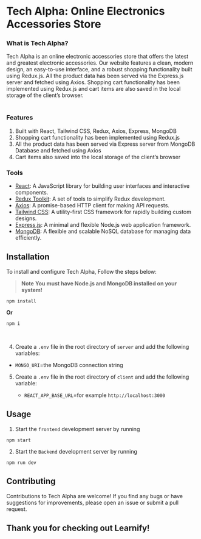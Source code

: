 # Tech Alpha: Online Electronics Accessories Store

### What is Tech Alpha?

Tech Alpha is an online electronic accessories store that offers the latest and greatest electronic accessories. Our website features a clean, modern design, an easy-to-use interface, and a robust shopping functionality built using Redux.js. All the product data has been served via the Express.js server and fetched using Axios. Shopping cart functionality has been implemented using Redux.js and cart items are also saved in the local storage of the client’s browser.
<br/>
<br/>

### Features

1.  Built with React, Tailwind CSS, Redux, Axios, Express, MongoDB
2.  Shopping cart functionality has been implemented using Redux.js
3.  All the product data has been served via Express server from MongoDB Database and fetched using Axios
4.  Cart items also saved into the local storage of the client’s browser

### Tools

- [React](https://reactjs.org/): A JavaScript library for building user interfaces and interactive components.
- [Redux Toolkit](https://redux-toolkit.js.org/): A set of tools to simplify Redux development.
- [Axios](https://axios-http.com/): A promise-based HTTP client for making API requests.
- [Tailwind CSS](https://tailwindcss.com/): A utility-first CSS framework for rapidly building custom designs.
- [Express.js](https://expressjs.com/): A minimal and flexible Node.js web application framework.
- [MongoDB](https://www.mongodb.com/): A flexible and scalable NoSQL database for managing data efficiently.

## Installation

To install and configure Tech Alpha, Follow the steps below:

> **Note**
> **You must have Node.js and MongoDB installed on your system!**

```
npm install
```

**Or**

```
npm i
```

<br>

4. Create a `.env` file in the root directory of `server` and add the following variables:

- `MONGO_URI`=the MongoDB connection string


5. Create a `.env` file in the root directory of `client` and add the following variable:

    - `REACT_APP_BASE_URL`=for example `http://localhost:3000`


## Usage
1. Start the `frontend` development server by running

```
npm start
```

2. Start the  `Backend` development server by running

```
npm run dev
```

## Contributing

Contributions to Tech Alpha are welcome! If you find any bugs or have suggestions for improvements, please open an issue or submit a pull request.

## Thank you for checking out Learnify!
